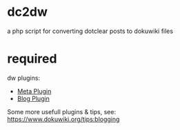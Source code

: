 dc2dw
=====
a php script for converting dotclear posts to dokuwiki files

# required
dw plugins:

* [Meta Plugin](https://www.dokuwiki.org/plugin:meta)
* [Blog Plugin](https://www.dokuwiki.org/plugin:blog)

Some more usefull plugins & tips, see: https://www.dokuwiki.org/tips:blogging
